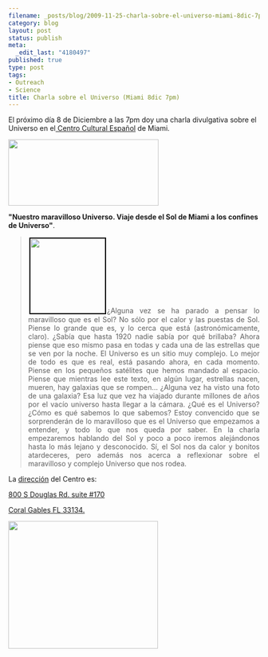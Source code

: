 ```yaml
--- 
filename: _posts/blog/2009-11-25-charla-sobre-el-universo-miami-8dic-7pm.md
category: blog
layout: post
status: publish
meta: 
  _edit_last: "4180497"
published: true
type: post
tags: 
- Outreach
- Science
title: Charla sobre el Universo (Miami 8dic 7pm)
---
```

El próximo día 8 de Diciembre a las 7pm doy una charla divulgativa sobre el Universo en el<a href="https://ccemiami.org/demo/ccemiami/index.php?lan=esp"> Centro Cultural Español</a> de Miami.

<a href="https://ccemiami.org/demo/ccemiami/index.php?lan=esp"><img class="aligncenter size-full wp-image-734" title="logo" src="https://nasonurb.files.wordpress.com/2009/11/logo.jpg" alt="" width="301" height="133" /></a>

<strong>"Nuestro maravilloso Universo. Viaje desde el Sol de Miami a los confines de Universo"</strong>.
<blockquote>
<p style="text-align:justify;"><a href="https://nasonurb.files.wordpress.com/2009/11/sol.png"><img class="alignright size-thumbnail wp-image-732" style="border:2px solid black;margin:2px;" title="sol" src="https://nasonurb.files.wordpress.com/2009/11/sol.png?w=150" alt="" width="150" height="150" /></a>¿Alguna vez se ha parado a pensar lo maravilloso que es el Sol? No sólo por el calor y las puestas de Sol. Piense lo grande que es, y lo cerca que está (astronómicamente, claro). ¿Sabía que hasta 1920 nadie sabía por qué brillaba? Ahora piense que eso mismo pasa en todas y cada una de las estrellas que se ven por la noche. El Universo es un sitio muy complejo. Lo mejor de todo es que es real, está pasando ahora, en cada momento. Piense en los pequeños satélites que hemos mandado al espacio. Piense que mientras lee este texto, en algún lugar, estrellas nacen, mueren, hay galaxias que se rompen… ¿Alguna vez ha visto una foto de una galaxia? Esa luz que vez ha viajado durante millones de años por el vacío universo hasta llegar a la cámara. ¿Qué es el Universo?¿Cómo es qué sabemos lo que sabemos? Estoy convencido que se sorprenderán de lo maravilloso que es el Universo que empezamos a entender, y todo lo que nos queda por saber. En la charla empezaremos hablando del Sol y poco a poco iremos alejándonos hasta lo más lejano y desconocido. Sí, el Sol nos da calor y bonitos atardeceres, pero además nos acerca a reflexionar sobre el maravilloso y complejo Universo que nos rodea.</p>
</blockquote>
<p style="text-align:justify;"><!--more-->La <a href="https://maps.google.com/maps?client=safari&amp;q=800+S+Douglas+Rd.+suite+%23170++Coral+Gables+FL+33134&amp;oe=UTF-8&amp;ie=UTF8&amp;hq=&amp;hnear=800+S+Douglas+Rd,+Coral+Gables,+Miami-Dade,+Florida+33134&amp;gl=us&amp;ei=KaINS_3AIMWX8Abt6vjHBA&amp;ved=0CAgQ8gEwAA&amp;t=h&amp;z=16">dirección</a> del Centro es:</p>
<p style="text-align:justify;"><a href="https://maps.google.com/maps?client=safari&amp;q=800+S+Douglas+Rd.+suite+%23170++Coral+Gables+FL+33134&amp;oe=UTF-8&amp;ie=UTF8&amp;hq=&amp;hnear=800+S+Douglas+Rd,+Coral+Gables,+Miami-Dade,+Florida+33134&amp;gl=us&amp;ei=KaINS_3AIMWX8Abt6vjHBA&amp;ved=0CAgQ8gEwAA&amp;t=h&amp;z=16">800 S Douglas Rd. suite #170</a></p>
<p style="text-align:justify;"><a href="https://maps.google.com/maps?client=safari&amp;q=800+S+Douglas+Rd.+suite+%23170++Coral+Gables+FL+33134&amp;oe=UTF-8&amp;ie=UTF8&amp;hq=&amp;hnear=800+S+Douglas+Rd,+Coral+Gables,+Miami-Dade,+Florida+33134&amp;gl=us&amp;ei=KaINS_3AIMWX8Abt6vjHBA&amp;ved=0CAgQ8gEwAA&amp;t=h&amp;z=16">Coral Gables FL 33134.</a></p>
<p style="text-align:justify;"><a href="https://ccemiami.org/demo/ccemiami/contactanos.php?lan=esp"><img class="aligncenter size-full wp-image-731" title="mapa" src="https://nasonurb.files.wordpress.com/2009/11/mapa.jpg" alt="" width="300" height="256" /></a></p>
